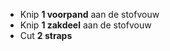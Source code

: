 
 - Knip **1 voorpand** aan de stofvouw
 - Knip **1 zakdeel** aan de stofvouw
 - Cut **2 straps** 

